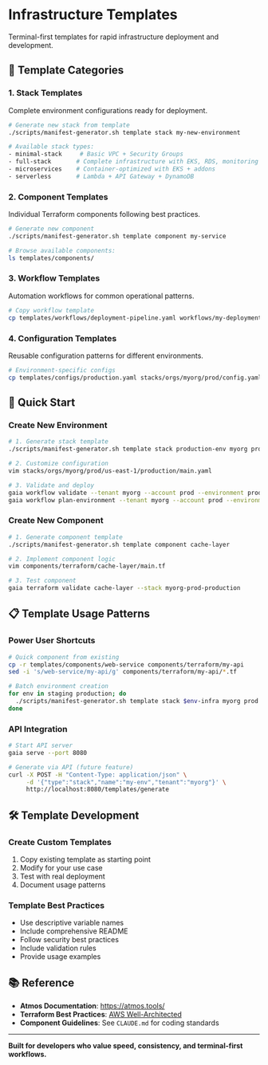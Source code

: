 # Infrastructure Templates

Terminal-first templates for rapid infrastructure deployment and development.

## 🎯 Template Categories

### 1. Stack Templates
Complete environment configurations ready for deployment.

```bash
# Generate new stack from template
./scripts/manifest-generator.sh template stack my-new-environment

# Available stack types:
- minimal-stack     # Basic VPC + Security Groups
- full-stack       # Complete infrastructure with EKS, RDS, monitoring
- microservices    # Container-optimized with EKS + addons
- serverless       # Lambda + API Gateway + DynamoDB
```

### 2. Component Templates
Individual Terraform components following best practices.

```bash
# Generate new component
./scripts/manifest-generator.sh template component my-service

# Browse available components:
ls templates/components/
```

### 3. Workflow Templates
Automation workflows for common operational patterns.

```bash
# Copy workflow template
cp templates/workflows/deployment-pipeline.yaml workflows/my-deployment.yaml
```

### 4. Configuration Templates
Reusable configuration patterns for different environments.

```bash
# Environment-specific configs
cp templates/configs/production.yaml stacks/orgs/myorg/prod/config.yaml
```

## 🚀 Quick Start

### Create New Environment
```bash
# 1. Generate stack template
./scripts/manifest-generator.sh template stack production-env myorg prod production us-east-1

# 2. Customize configuration
vim stacks/orgs/myorg/prod/us-east-1/production/main.yaml

# 3. Validate and deploy
gaia workflow validate --tenant myorg --account prod --environment production
gaia workflow plan-environment --tenant myorg --account prod --environment production
```

### Create New Component
```bash
# 1. Generate component template
./scripts/manifest-generator.sh template component cache-layer

# 2. Implement component logic
vim components/terraform/cache-layer/main.tf

# 3. Test component
gaia terraform validate cache-layer --stack myorg-prod-production
```

## 📋 Template Usage Patterns

### Power User Shortcuts
```bash
# Quick component from existing
cp -r templates/components/web-service components/terraform/my-api
sed -i 's/web-service/my-api/g' components/terraform/my-api/*.tf

# Batch environment creation
for env in staging production; do
  ./scripts/manifest-generator.sh template stack $env-infra myorg prod $env
done
```

### API Integration
```bash
# Start API server
gaia serve --port 8080

# Generate via API (future feature)
curl -X POST -H "Content-Type: application/json" \
     -d '{"type":"stack","name":"my-env","tenant":"myorg"}' \
     http://localhost:8080/templates/generate
```

## 🛠️ Template Development

### Create Custom Templates
1. Copy existing template as starting point
2. Modify for your use case
3. Test with real deployment
4. Document usage patterns

### Template Best Practices
- Use descriptive variable names
- Include comprehensive README
- Follow security best practices
- Include validation rules
- Provide usage examples

## 📚 Reference

- **Atmos Documentation**: https://atmos.tools/
- **Terraform Best Practices**: [AWS Well-Architected](https://aws.amazon.com/architecture/well-architected/)
- **Component Guidelines**: See `CLAUDE.md` for coding standards

---

**Built for developers who value speed, consistency, and terminal-first workflows.**